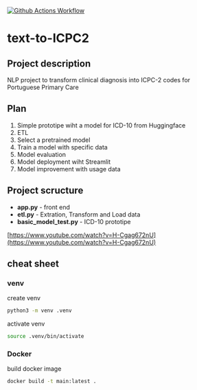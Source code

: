 [![Github Actions Workflow](https://github.com/DiogoCarapito/text-to-icpc2/actions/workflows/main.yaml/badge.svg)](https://github.com/DiogoCarapito/text-to-icpc2/actions/workflows/main.yaml)

# text-to-ICPC2

## Project description
NLP project to transform clinical diagnosis into ICPC-2 codes for Portuguese Primary Care

## Plan
1. Simple prototipe wiht a model for ICD-10 from Huggingface
2. ETL
3. Select a pretrained model
4. Train a model with specific data
5. Model evaluation
6. Model deployment wiht Streamlit
7. Model improvement with usage data


## Project scructure
- **app.py** - front end
- **etl.py** - Extration, Transform and Load data
- **basic_model_test.py** - ICD-10 prototipe



[https://www.youtube.com/watch?v=H-Cgag672nU](https://www.youtube.com/watch?v=H-Cgag672nU) 

## cheat sheet

### venv
create venv
```bash
python3 -m venv .venv
```

activate venv
```bash
source .venv/bin/activate
```

### Docker
build docker image
```bash
docker build -t main:latest .
```

